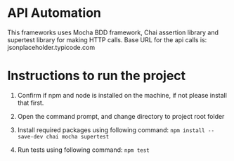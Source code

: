 # API Automation 
This frameworks uses Mocha BDD framework, Chai assertion library and supertest library for making HTTP calls. 
Base URL for the api calls is: jsonplaceholder.typicode.com

# Instructions to run the project
1. Confirm if npm and node is installed on the machine, if not please install that first.
2. Open the command prompt, and change directory to project root folder

3. Install required packages using following command:
`npm install --save-dev chai mocha supertest`
4. Run tests using following command:
    `npm test` 